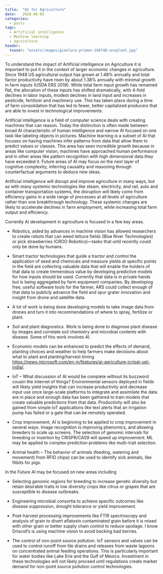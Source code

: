 ```yaml
---
title:  "AI for Agriculture"
date:   2018-06-05
categories:
  - posts
tags:
  - Artificial intelligence
  - Machine learning 
  - agriculture
header:
  teaser: "assets/images/gianluca-primon-168748-unsplash.jpg"
---
```



To understand the impact of Artificial intelligence on Agriculture it is
important to put it in the context of larger economic changes in agriculture.
Since 1948 US agricultural output has grown at 1.48% annually and total factor
productivity have risen by about 1.38% annually with minimal growth in farm
inputs (USDA ERS 2018).  While total farm input growth has remained flat, the
allocation of these inputs has shifted dramatically, with 4-fold declines in
labor inputs, modest declines in land input and increases in pesticide,
fertilizer and machinery use. This has taken place during a time of farm
consolidation that has led to fewer, better capitalized producers that are able
to invest in technological improvements.

Artificial intelligence is a field of computer science deals with creating
machines that can reason. Today the distinction is often made between broad AI
characteristic of human intelligence and narrow AI focused on one task like
labeling objects in pictures. Machine learning is a subset of AI that focuses on
having machines infer patterns from data that allow them to predict values or
classes. This area has seen incredible growth because in areas like computer
vision, machines have approached human performance and in other areas like
pattern recognition with high dimensional data they have exceeded it. Future
areas of AI may focus on the next layer of cognitive complexity; inferring
causality and reasoning through counterfactual arguments to deduce new ideas.

Artificial intelligence will disrupt and improve agriculture in many ways, but
as with many systemic technologies like steam, electricity, and rail, auto and
container transportation systems, the disruption will likely come from
efficiency gains in a wide range of processes at all levels of agriculture
rather than one breakthrough technology. These systemic changes are likely to
accelerate declines in farm employment, while increasing total farm output and
efficiency.

Currently AI development in agriculture is focused in a few key areas.

*	Robotics, aided by advances in machine vision has allowed researchers to
create robots that can weed lettuce fields (Blue River Technologies) or pick
strawberries (CROO Robotics)—tasks that until recently could only be done by
humans.

*	Smart tractor technologies that guide a tractor and control the application
of seed and chemicals and measure yields at specific points in the field are
collecting valuable data that will enable the holders of that data to create
tremendous value by developing predictive models for how inputs should be used.
Currently that data is in private hands but is being aggregated by farm
equipment companies. By developing free, useful software tools for the farmer,
ARS could collect enough of that data to publicly advance the field and spur
grater innovation and insight from drone and satellite data.

*	A lot of work is being done developing models to take image data from
drones and turn it into recommendations of where to spray, fertilize or plant.

*	Soil and plant diagnostics. Work is being done to diagnose plant disease by
images and correlate soil chemistry and microbial contents with disease. Some of
this work involves AI.

*	Economic models can be enhanced to predict the effects of demand, planting
choices and weather to help farmers make decisions about what to plant and
planting/harvest timing
https://news.microsoft.com/en-in/features/ai-agriculture-icrisat-upl-india/.

*	IoT – What discussion of AI would be complete without its buzzword cousin
the internet of things? Environmental sensors deployed in fields will likely
yield insights that can increase productivity and decrease input use once
large-scale platforms to integrate and assimilate the data are in place and
enough data has been gathered to train models that create valuable predictions
from that data. Productivity will also be gained from simple IoT applications
like text alerts that an irrigation pump has failed or a gate that can be
remotely operated.

*	Crop improvement, AI is beginning to be applied to crop improvement in
several ways. Image recognition is improving phenomics, and allowing breeders to
scale up screens. The selection of genomic intervals for breeding or insertion
by CRISPR/CAS9 will speed up improvement. ML may be applied to complex
prediction problems like multi-trait selection.

*	Animal health – The behavior of animals (feeding, watering and movement)
from RFID chips) can be used to identify sick animals, like fitbits for pigs.

In the Future AI may be focused on new areas including

*	Selecting genomic regions for breeding to increase genetic diversity but
retain desirable traits in low diversity crops like citrus or grapes that are
susceptible to disease outbreaks.

*	Engineering microbial consortia to achieve specific outcomes like disease
suppression, drought tolerance or yield improvement.

*	Post-harvest processing improvements like FTIR spectroscopy and analysis of
grain to divert aflatoxin contaminated grain before it is mixed with other grain
or better supply chain control to reduce spoilage. I know Driscoll’s is using
machine vision to avoid backing bad berries.

*	The control of non-point source pollution.  IoT sensors and valves can be
used to control runoff from tile drains and releases from waste lagoons on
concentrated animal feeding operations. This is particularly important for water
bodies like Lake Erie and the Gulf of Mexico.  Investment in these technologies
will not likely proceed until regulations create market demand for non-point
source pollution control technologies.

